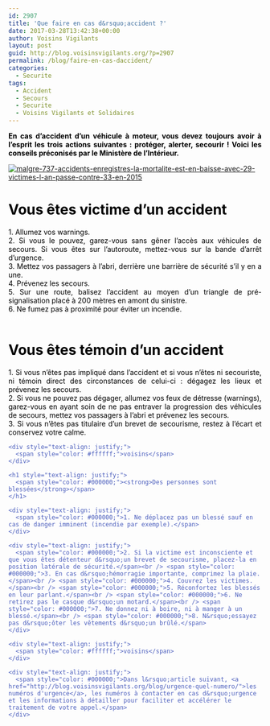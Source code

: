 ```yaml
---
id: 2907
title: 'Que faire en cas d&rsquo;accident ?'
date: 2017-03-28T13:42:38+00:00
author: Voisins Vigilants
layout: post
guid: http://blog.voisinsvigilants.org/?p=2907
permalink: /blog/faire-en-cas-daccident/
categories:
  - Securite
tags:
  - Accident
  - Secours
  - Securite
  - Voisins Vigilants et Solidaires
---
```

<p style="text-align: justify;">
  <span style="color: #000000;"><strong>En cas d&rsquo;accident d&rsquo;un véhicule à moteur, vous devez toujours avoir à l&rsquo;esprit les trois actions suivantes : protéger, alerter, secourir ! Voici les conseils préconisés par le Ministère de l&rsquo;Intérieur.</strong></span>
</p>

<p style="text-align: justify;">
  <a href="./../../images/2017/03/malgre-737-accidents-enregistres-la-mortalite-est-en-baisse-avec-29-victimes-l-an-passe-contre-33-en-2015.jpg"><img class="aligncenter size-full wp-image-2908" src="./../../images/2017/03/malgre-737-accidents-enregistres-la-mortalite-est-en-baisse-avec-29-victimes-l-an-passe-contre-33-en-2015.jpg" alt="malgre-737-accidents-enregistres-la-mortalite-est-en-baisse-avec-29-victimes-l-an-passe-contre-33-en-2015" /></a>
</p>

<h1 style="color: #4b5ebd; text-align: justify;">
  <span style="color: #000000;"><strong>Vous êtes victime d&rsquo;un accident</strong></span>
</h1>

<div style="color: #4b5ebd; text-align: justify;">
  <span style="color: #000000;">1. Allumez vos warnings.</span>
</div>

<div style="color: #4b5ebd; text-align: justify;">
  <span style="color: #000000;">2. Si vous le pouvez, garez-vous sans gêner l&rsquo;accès aux véhicules de secours. Si vous êtes sur l&rsquo;autoroute, mettez-vous sur la bande d&rsquo;arrêt d&rsquo;urgence. </span>
</div>

<div style="color: #4b5ebd; text-align: justify;">
  <span style="color: #000000;">3. Mettez vos passagers à l&rsquo;abri, derrière une barrière de sécurité s&rsquo;il y en a une.</span>
</div>

<div style="color: #4b5ebd; text-align: justify;">
  <span style="color: #000000;">4. Prévenez les secours.</span>
</div>

<div style="color: #4b5ebd; text-align: justify;">
  <span style="color: #000000;">5. Sur une route, balisez l&rsquo;accident au moyen d&rsquo;un triangle de pré-signalisation placé à 200 mètres en amont du sinistre.</span>
</div>

<div style="color: #4b5ebd; text-align: justify;">
  <span style="color: #000000;">6. Ne fumez pas à proximité pour éviter un incendie.</span>
</div>

<div style="color: #4b5ebd; text-align: justify;">
  <span style="color: #ffffff;">voisins</span>
</div>

<h1 style="color: #4b5ebd; text-align: justify;">
  <span style="color: #000000;"><strong>Vous êtes témoin d&rsquo;un accident</strong></span>
</h1>

<div style="color: #4b5ebd;">
  <div style="text-align: justify;">
    <span style="color: #000000;">1. Si vous n&rsquo;êtes pas impliqué dans l&rsquo;accident et si vous n&rsquo;êtes ni secouriste, ni témoin direct des circonstances de celui-ci : dégagez les lieux et prévenez les secours.</span>
  </div>
  
  <div>
    <div style="text-align: justify;">
      <span style="color: #000000;">2. Si vous ne pouvez pas dégager, allumez vos feux de détresse (warnings), garez-vous en ayant soin de ne pas entraver la progression des véhicules de secours, mettez vos passagers à l&rsquo;abri et prévenez les secours.</span><br /> <span style="color: #000000;">3. Si vous n&rsquo;êtes pas titulaire d&rsquo;un brevet de secourisme, restez à l&rsquo;écart et conservez votre calme.</span>
    </div>
    
    <div style="text-align: justify;">
      <span style="color: #ffffff;">voisins</span>
    </div>
    
    <h1 style="text-align: justify;">
      <span style="color: #000000;"><strong>Des personnes sont blessées</strong></span>
    </h1>
    
    <div style="text-align: justify;">
      <span style="color: #000000;">1. Ne déplacez pas un blessé sauf en cas de danger imminent (incendie par exemple).</span>
    </div>
    
    <div style="text-align: justify;">
      <span style="color: #000000;">2. Si la victime est inconsciente et que vous êtes détenteur d&rsquo;un brevet de secourisme, placez-la en position latérale de sécurité.</span><br /> <span style="color: #000000;">3. En cas d&rsquo;hémorragie importante, comprimez la plaie.</span><br /> <span style="color: #000000;">4. Couvrez les victimes.</span><br /> <span style="color: #000000;">5. Réconfortez les blessés en leur parlant.</span><br /> <span style="color: #000000;">6. Ne retirez pas le casque d&rsquo;un motard.</span><br /> <span style="color: #000000;">7. Ne donnez ni à boire, ni à manger à un blessé.</span><br /> <span style="color: #000000;">8. N&rsquo;essayez pas d&rsquo;ôter les vêtements d&rsquo;un brûlé.</span>
    </div>
    
    <div style="text-align: justify;">
      <span style="color: #ffffff;">voisins</span>
    </div>
    
    <div style="text-align: justify;">
      <span style="color: #000000;">Dans l&rsquo;article suivant, <a href="http://blog.voisinsvigilants.org/blog/urgence-quel-numero/">les numéros d'urgence</a>, les numéros à contacter en cas d&rsquo;urgence et les informations à détailler pour faciliter et accélérer le traitement de votre appel.</span>
    </div>
  </div>
</div>
